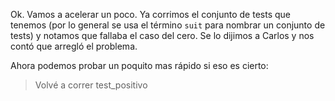 Ok. Vamos a acelerar un poco. Ya corrimos el conjunto de tests que tenemos (por lo general se usa el término `suit` para nombrar un conjunto de tests) y notamos que fallaba el caso del cero. Se lo dijimos a Carlos y nos contó que arregló el problema.

Ahora podemos probar un poquito mas rápido si eso es cierto: 

> Volvé a correr test_positivo
